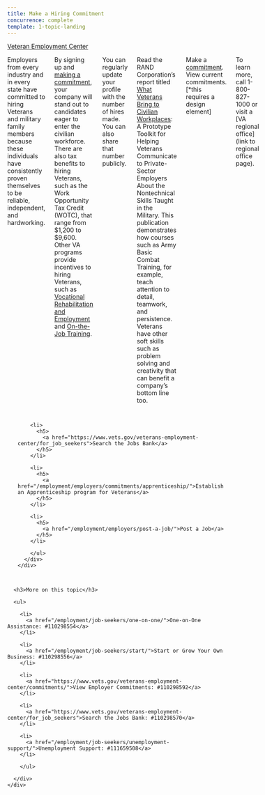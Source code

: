 ```yaml
---
title: Make a Hiring Commitment
concurrence: complete
template: 1-topic-landing
---
```


<div class="main" role="main" markdown="0">

<div class="action-bar">
  <div class="row">
    <div class="small-12 columns">
      <a class="usa-button-primary" href="https://www.vets.gov/veterans-employment-center/">Veteran Employment Center</a>
    </div>
  </div>
</div>

<div class="section one" markdown="0">
<div class="primary" markdown="0">
<div class="row" markdown="0">
<div class="small-12 columns" markdown="1">

Employers from every industry and in every state have committed to hiring Veterans and military family members because these individuals have consistently proven themselves to be reliable, independent, and hardworking. 

By signing up and [making a commitment](vets.gov/signup), your company will stand out to candidates eager to enter the civilian workforce. There are also tax benefits to hiring Veterans, such as the Work Opportunity Tax Credit (WOTC), that range from $1,200 to $9,600. Other VA programs provide incentives to hiring Veterans, such as  [Vocational Rehabilitation and Employment](Vets.gov/voc-rehab.link ) and [On-the-Job Training](Vets.gov/employerfacingOJTpage). 

You can regularly update your profile with the number of hires made. You can also share that number publicly. 

Read the RAND Corporation’s report titled [What Veterans Bring to Civilian Workplaces](http://www.rand.org/pubs/tools/TL160z1.html): A Prototype Toolkit for Helping Veterans Communicate to Private-Sector Employers About the Nontechnical Skills Taught in the Military. This publication demonstrates how courses such as Army Basic Combat Training, for example, teach attention to detail, teamwork, and persistence. Veterans have other soft skills such as problem solving and creativity that can benefit a company’s bottom line too. 

Make a [commitment](vets.gov/signup). View current commitments. 
[*this requires a design element]

To learn more, call 1-800-827-1000 or visit a [VA regional office](link to regional office page).


</div>
</div>
</div>


<div class="navigation">
  <div class="row">
    <div class="small-12 columns">
        <ul class="small-block-grid-1 medium-block-grid-3 cards small">

        <li>
          <h5>
            <a href="https://www.vets.gov/veterans-employment-center/for_job_seekers">Search the Jobs Bank</a>
          </h5>  
        </li>  

        <li>
          <h5>
            <a href="/employment/employers/commitments/apprenticeship/">Establish an Apprenticeship program for Veterans</a>
          </h5>  
        </li>  

        <li>
          <h5>
            <a href="/employment/employers/post-a-job/">Post a Job</a>
          </h5>  
        </li>  

        </ul>
      </div>
    </div>
  </div>  
</div>

<div class="section two">
  <div class="row">
    <div class="small-12 columns">

      <h3>More on this topic</h3>

      <ul>

        <li>
          <a href="/employment/job-seekers/one-on-one/">One-on-One Assistance: #110298554</a>
        </li>

        <li>
          <a href="/employment/job-seekers/start/">Start or Grow Your Own Business: #110298556</a>
        </li>  

        <li>
          <a href="https://www.vets.gov/veterans-employment-center/commitments/">View Employer Commitments: #110298592</a>
        </li>

        <li>
          <a href="https://www.vets.gov/veterans-employment-center/for_job_seekers">Search the Jobs Bank: #110298570</a>
        </li>  

        <li>
          <a href="/employment/job-seekers/unemployment-support/">Unemployment Support: #111659508</a>
        </li>  

        </ul>  

      </div>
    </div>  
  </div>






</div>
